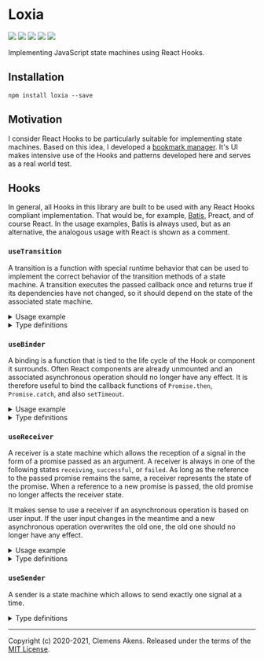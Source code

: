 # Loxia

[![][ci-badge]][ci-link] [![][version-badge]][version-link]
[![][license-badge]][license-link] [![][types-badge]][types-link]
[![][size-badge]][size-link]

[ci-badge]: https://github.com/clebert/loxia/workflows/CI/badge.svg
[ci-link]: https://github.com/clebert/loxia
[version-badge]: https://badgen.net/npm/v/loxia
[version-link]: https://www.npmjs.com/package/loxia
[license-badge]: https://badgen.net/npm/license/loxia
[license-link]: https://github.com/clebert/loxia/blob/master/LICENSE
[types-badge]: https://badgen.net/npm/types/loxia
[types-link]: https://github.com/clebert/loxia
[size-badge]: https://badgen.net/bundlephobia/minzip/loxia
[size-link]: https://bundlephobia.com/result?p=loxia

Implementing JavaScript state machines using React Hooks.

## Installation

```
npm install loxia --save
```

## Motivation

I consider React Hooks to be particularly suitable for implementing state
machines. Based on this idea, I developed a
[bookmark manager](https://github.com/clebert/bookmark.wtf). It's UI makes
intensive use of the Hooks and patterns developed here and serves as a real
world test.

## Hooks

In general, all Hooks in this library are built to be used with any React Hooks
compliant implementation. That would be, for example,
[Batis](https://github.com/clebert/batis), Preact, and of course React. In the
usage examples, Batis is always used, but as an alternative, the analogous usage
with React is shown as a comment.

### `useTransition`

A transition is a function with special runtime behavior that can be used to
implement the correct behavior of the transition methods of a state machine. A
transition executes the passed callback once and returns true if its
dependencies have not changed, so it should depend on the state of the
associated state machine.

<details>
  <summary>Usage example</summary>

```js
import {createTransitionHook} from 'loxia';
import {Host} from 'batis'; // import * as React from 'react';

const useTransition = createTransitionHook(Host /* React */);

function useLock(): Lock {
  const [locked, setLocked] = Host /* React */.useState(false);
  const transition = useTransition(locked);

  const lock = Host /* React */.useCallback(
    () => transition(() => setLocked(true)),
    [transition]
  );

  const unlock = Host /* React */.useCallback(
    () => transition(() => setLocked(false)),
    [transition]
  );

  return Host /* React */.useMemo(
    () => (locked ? {locked, unlock} : {locked, lock}),
    [locked]
  );
}
```

</details>

<details>
  <summary>Type definitions</summary>

```ts
function createTransitionHook(
  hooks: Pick<typeof Host, 'useCallback' | 'useMemo' | 'useRef'>
): UseTransition;
```

```ts
type UseTransition = (
  ...dependencies: readonly [unknown, ...unknown[]]
) => Transition;
```

```ts
type Transition = (callback?: () => void) => boolean;
```

</details>

### `useBinder`

A binding is a function that is tied to the life cycle of the Hook or component
it surrounds. Often React components are already unmounted and an associated
asynchronous operation should no longer have any effect. It is therefore useful
to bind the callback functions of `Promise.then`, `Promise.catch`, and also
`setTimeout`.

<details>
  <summary>Usage example</summary>

```js
import {createBinderHook} from 'loxia';
import {Host} from 'batis'; // import * as React from 'react';

const useBinder = createBinderHook(Host /* React */);

function useExample() {
  const bind = useBinder();

  Host /* React */.useEffect(() => {
    setTimeout(
      bind(() => {
        // ...
      })
    );
  });
}
```

</details>

<details>
  <summary>Type definitions</summary>

```ts
function createBinderHook(
  hooks: Pick<typeof Host, 'useCallback' | 'useEffect' | 'useRef'>
): UseBinder;
```

```ts
type UseBinder = () => Bind;
```

```ts
type Bind = <TCallback extends (...args: any[]) => void>(
  callback: TCallback
) => Binding<TCallback>;
```

```ts
type Binding<TCallback extends (...args: any[]) => void> = (
  ...args: Parameters<TCallback>
) => boolean;
```

</details>

### `useReceiver`

A receiver is a state machine which allows the reception of a signal in the form
of a promise passed as an argument. A receiver is always in one of the following
states `receiving`, `successful`, or `failed`. As long as the reference to the
passed promise remains the same, a receiver represents the state of the promise.
When a reference to a new promise is passed, the old promise no longer affects
the receiver state.

It makes sense to use a receiver if an asynchronous operation is based on user
input. If the user input changes in the meantime and a new asynchronous
operation overwrites the old one, the old one should no longer have any effect.

<details>
  <summary>Usage example</summary>

```js
import {createReceiverHook} from 'loxia';
import {Host} from 'batis'; // import * as React from 'react';

const useReceiver = createReceiverHook(Host /* React */);

function useAsyncJsonData(url) {
  const signal = Host /* React */.useMemo(
    () => fetch(url).then((response) => response.json()),
    [url]
  );

  return useReceiver(signal);
}
```

</details>

<details>
  <summary>Type definitions</summary>

```ts
function createReceiverHook(
  hooks: Pick<typeof Host, 'useCallback' | 'useEffect' | 'useRef' | 'useState'>
): UseReceiver;
```

```ts
type UseReceiver = <TValue>(signal: Promise<TValue>) => Receiver<TValue>;
```

```ts
type Receiver<TValue> =
  | ReceivingReceiver
  | SuccessfulReceiver<TValue>
  | FailedReceiver;

interface ReceivingReceiver {
  readonly state: 'receiving';
  readonly value?: undefined;
  readonly reason?: undefined;
}

interface SuccessfulReceiver<TValue> {
  readonly state: 'successful';
  readonly value: TValue;
  readonly reason?: undefined;
}

interface FailedReceiver {
  readonly state: 'failed';
  readonly value?: undefined;
  readonly reason: unknown;
}
```

</details>

### `useSender`

A sender is a state machine which allows to send exactly one signal at a time.

<details>
  <summary>Type definitions</summary>

```ts
function createSenderHook(
  hooks: Pick<
    typeof Host,
    'useCallback' | 'useEffect' | 'useMemo' | 'useRef' | 'useState'
  >
): UseSender;
```

```ts
type UseSender = () => Sender;
```

```ts
type Sender = IdleSender | SendingSender | FailedSender;

interface IdleSender {
  readonly state: 'idle';
  readonly reason?: undefined;

  send(signal: Promise<unknown>): boolean;
}

interface SendingSender {
  readonly state: 'sending';
  readonly reason?: undefined;
  readonly send?: undefined;
}

interface FailedSender {
  readonly state: 'failed';
  readonly reason: unknown;

  send(signal: Promise<unknown>): boolean;
}
```

</details>

---

Copyright (c) 2020-2021, Clemens Akens. Released under the terms of the
[MIT License](https://github.com/clebert/loxia/blob/master/LICENSE).
